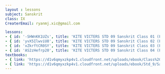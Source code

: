 ```yaml
--- 
layout : lessons 
subject: Sanskrit
class: IX
CreaterEmail: ryanmj.xic@gmail.com

lessons: 
- { id: '-SHWnKK1UZs', title: 'KITE VICTERS STD 09 Sanskrit Class 01 (First Bell-ഫസ്റ്റ് ബെല്‍)' }
- { id: 'yvX5IlwviU8', title: 'KITE VICTERS STD 09 Sanskrit Class 02 (First Bell-ഫസ്റ്റ് ബെല്‍)' }
- { id: 'xZkrftCR0SY', title: 'KITE VICTERS STD 09 Sanskrit Class 03 (First Bell-ഫസ്റ്റ് ബെല്‍)' }
- { id: 'AS2zHefrp20', title: 'KITE VICTERS STD 09 Sanskrit Class 04 (First Bell-ഫസ്റ്റ് ബെല്‍)' }
textbooks:
- { link: 'https://d1v6qmyxzkp4v1.cloudfront.net/uploads/ebook/Class%209/Sanskrit_Std-IX_part_1/Sanskrit_Std-IX_part_1.pdf', title: 'Sanskrit Part -1' , medium: 'Malayalam' }
- { link: 'https://d1v6qmyxzkp4v1.cloudfront.net/uploads/ebook/Std_9/Sanskrit-IX-AS-Vol-2/Sanskrit-IX-AS-Vol-2.pdf', title: 'Sanskrit Part -2' , medium: 'Malayalam' }
---
```


